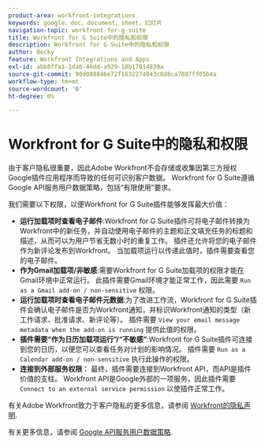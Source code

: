 ```yaml
---
product-area: workfront-integrations
keywords: google，doc，document，sheet，幻灯片
navigation-topic: workfront-for-g-suite
title: Workfront for G Suite中的隐私和权限
description: Workfront for G Suite中的隐私和权限
author: Becky
feature: Workfront Integrations and Apps
exl-id: abb8ffa1-1da6-46dd-a929-18b17014839a
source-git-commit: 90d088846e72f1632274043c8d8ca7807ff05b4a
workflow-type: tm+mt
source-wordcount: '0'
ht-degree: 0%

---
```


# Workfront for G Suite中的隐私和权限

由于客户隐私很重要，因此Adobe Workfront不会存储或收集因第三方授权Google插件应用程序而导致的任何可识别客户数据。 Workfront for G Suite遵循Google API服务用户数据策略，包括“有限使用”要求。

我们需要以下权限，以便Workfront for G Suite插件能够发挥最大价值：

* **运行加载项时查看电子邮件**:Workfront for G Suite插件可将电子邮件转换为Workfront中的新任务，并自动使用电子邮件的主题和正文填充任务的标题和描述，从而可以为用户节省无数小时的重复工作。 插件还允许将您的电子邮件作为新评论发布到Workfront。 当加载项运行以传递此值时，插件需要查看您的电子邮件。
* **作为Gmail加载项/非敏感**:需要Workfront for G Suite加载项的权限才能在Gmail环境中正常运行。 此插件需要Gmail环境才能正常工作，因此需要 `Run as a Gmail add-on / non-sensitive` 权限。
* **运行加载项时查看电子邮件元数据**:为了改进工作流，Workfront for G Suite插件会确认电子邮件是否为Workfront通知，并标识Workfront通知的类型（新工作请求、批准请求、新评论等）。 插件需要 `View your email message metadata when the add-on is running` 提供此值的权限。
* **插件需要“作为日历加载项运行”/“不敏感”**:Workfront for G Suite插件可连接到您的日历，以便您可以查看任务对计划的影响情况。 插件需要 `Run as a Calendar add-on / non-sensitive` 执行此操作的权限。
* **连接到外部服务权限：** 最终，插件需要连接到Workfront API，而API是插件价值的支柱。 Workfront API是Google外部的一项服务，因此插件需要 `Connect to an external service permission` 以使插件正常工作。

有关Adobe Workfront致力于客户隐私的更多信息，请参阅 [Workfront的隐私声明](https://www.adobe.com/content/dam/cc/en/legal/terms/enterprise/pdfs/Privacy-Notice-and-Privacy-Shield-Statement-Adobe-Workfront.pdf).

有关更多信息，请参阅 [Google API服务用户数据策略](https://developers.google.com/terms/api-services-user-data-policy).
